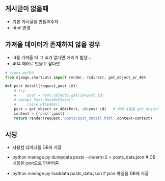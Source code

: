 ## 게시글이 없을때
* 기본 게시글을 만들어주자
* html 변경

## 가져올 데이터가 존재하지 않을 경우
* id를 가져올 때 그 id가 없다면 에러가 발생...
* 404 에러로 만들고 싶다면
```python
# views.py에서
from django.shortcuts import render, redirect, get_object_or_404

def post_detail(request,post_id):    
    # try:
    #     post = Post.objects.get(id=post_id)
    # except Post.DoesNotExist:
    #     raise Http404()
    post = get_object_or_404(Post, id=post_id)   # 위에 4줄을 get_object_or_404 1 줄로 대체가능
    context = {'post':post}
    return render(request,'posts/post_detail.html',context=context)
```


## 시딩
* 사용할 데이터를 DB에 저장
    
* python manage.py dumpdata posts --indent=2 > posts_data.json  # DB 내용을 json으로 만들어줌
* python manage.py loaddata posts_data.json  # json 파일을 DB에 저장
